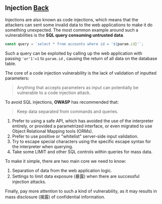 ## Injection [Back](../security_vulnerabilities.md)

Injections are also known as code injections, which means that the attackers can sent some invalid data to the web applications to make it do something unexpected. The most common example around such a vulnerabilities is the **SQL query consuming untrusted data**.

```js
const query = `select * from accounts where id = '${param.id}'`;
```

Such a query can be exploited by calling up the web application with passing `'or'1'=1` to `param.id` , causing the return of all data on the database table.

The core of a code injection vulnerability is the lack of validation of inputted parameters:

> Anything that accepts parameters as input can potentially be vulnerable to a code injection attack.

To avoid SQL injections, **OWASP** has recommended that:

> Keep data separated from commands and queries.

1. Prefer to using a safe API, which has avoided the use of the interpreter entirely, or provided a parametrized interface, or even migrated to use Object Relational Mapping tools (ORMs).
2. Prefer to use positive or "whitelist" server-side input validation.
3. Try to escape special characters using the specific escape syntax for the interpreter when querying.
4. Take some LIMIT and other SQL controls within queries for mass data.

To make it simple, there are two main core we need to know:

1. Separation of data from the web application logic.
2. Settings to limit data exposure (暴露) when there are successful injection attacks.

Finally, pay more attention to such a kind of vulnerability, as it may results in mass disclosure (揭露) of confidential information.
